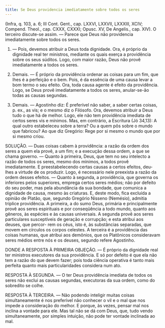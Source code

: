 ```yaml
---
title: Se Deus providencia imediatamente sobre todos os seres
---
```


(Infra, q. 103, a. 6; III Cont. Gent., cap. LXXVI, LXXVII, LXXXIII, XCIV; Compend. Theol., cap. CXXX, CXXXI; Opusc. XV, De Angelis., cap. XIV).
  O terceiro discute-se assim. — Parece que Deus não providencia imediatamente sobre todos os seres.  

1. — Pois, devemos atribuir a Deus toda dignidade. Ora, é próprio da dignidade real ter ministros, mediante os quais exerça a providência sobre os seus súditos. Logo, com maior razão, Deus não provê imediatamente a todos os seres.  

2. Demais. — É próprio da providência ordenar as coisas para um fim, que lhes é a perfeição e o bem. Pois, é da essência de uma causa levar a bom termo o seu efeito. Ora, toda causa agente é efeito da providência. Logo, se Deus provê imediatamente a todos os seres, anular-se-ão todas as causas segundas.  

3. Demais. — Agostinho diz: É preferível não saber, a saber certas coisas, p. ex., as vis; e o mesmo diz o Filósofo. Ora, devemos atribuir a Deus tudo o que há de melhor. Logo, ele não tem providência imediata de certos seres vis e mínimos.  Mas, em contrário, a Escritura (Jó 34,13): A qual outro estabeleceu sobre a terra? Ou a quem pôs sobre o mundo que fabricou? Ao que diz Gregório: Rege por si mesmo o mundo que por si mesmo criou.  

SOLUÇÃO. — Duas coisas cabem à providência: a razão da ordem dos seres a quem ela provê, a um fim; e a execução dessa ordem, a que se chama governo. — Quanto à primeira, Deus, que tem no seu intelecto a razão de todos os seres, mesmo dos mínimos, a todos provê imediatamente. E preestabelecendo certas causas a certos efeitos, deu-lhes a virtude de os produzir. Logo, é necessário nele preexista a razão da ordem desses efeitos. — Quanto à segunda, a providência, que governa os inferiores pelos superiores, emprega certos seres médios; não por defeito do seu poder, mas pela abundância da sua bondade, que comunica a dignidade de causa, mesmo às criaturas.  E, deste modo, fica excluída a opinião de Platão, que, segundo Gregório Nisseno (Nemésio), admitia tríplice providência. A primeira, a do sumo Deus, primária e principalmente provê aos seres espirituais e por conseqüência a todo mundo, quanto aos gêneros, às espécies e às causas universais. A segunda provê aos seres particulares susceptíveis de geração e corrupção; e esta atribui aos deuses, que percor- rem os céus, isto é, às substâncias separadas, que movem em círculos os corpos celestes. A terceira é a providência das coisas humanas, que atribui aos demônios, que os Platônicos consideravam seres médios entre nós e os deuses, segundo refere Agostinho.  

DONDE A RESPOSTA À PRIMEIRA OBJEÇÃO. — É próprio da dignidade real ter ministros executores da sua providência. E só por defeito é que ela não tem a razão do que devem fazer; pois toda ciência operativa é tanto mais perfeita quanto mais particularidades considera num ato.  

RESPOSTA À SEGUNDA. — O ter Deus providência imediata de todos os seres não exclui as causas segundas, executoras da sua ordem, como do sobredito se colhe.  

RESPOSTA À TERCEIRA. — Não podendo inteligir muitas coisas simultaneamente é nos preferível não conhecer o vil e o mal que nos impede a consideração do melhor. E porque, às vezes, pensar mal nos inclina a vontade para ele. Mas tal não se dá com Deus, que, tudo vendo simultaneamente, por simples intuição, não pode ter vontade inclinada ao mal.